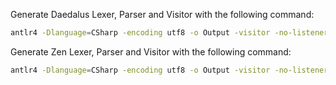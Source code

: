 Generate Daedalus Lexer, Parser and Visitor with the following command:
```sh
antlr4 -Dlanguage=CSharp -encoding utf8 -o Output -visitor -no-listener Daedalus.g4
```

Generate Zen Lexer, Parser and Visitor with the following command:
```sh
antlr4 -Dlanguage=CSharp -encoding utf8 -o Output -visitor -no-listener Zen.g4
```

